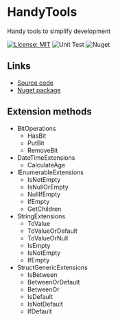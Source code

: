# HandyTools
Handy tools to simplify development

[![License: MIT](https://img.shields.io/badge/License-MIT-yellow.svg)](/LICENSE)
![Unit Test](https://github.com/nikodz/HandyTools/workflows/Unit%20Test/badge.svg?branch=master)
![Nuget](https://github.com/nikodz/HandyTools/workflows/Nuget/badge.svg?branch=master)

## Links
- [Source code](https://github.com/nikodz/HandyTools)
- [Nuget package](https://www.nuget.org/packages/HandyTools)

## Extension methods

- BitOperations
  - HasBit
  - PutBit
  - RemoveBit
- DateTimeExtensions
  - CalculateAge
- IEnumerableExtensions
  - IsNotEmpty
  - IsNullOrEmpty
  - NullIfEmpty
  - IfEmpty
  - GetChildren
- StringExtensions
  - ToValue
  - ToValueOrDefault
  - ToValueOrNull
  - IsEmpty
  - IsNotEmpty
  - IfEmpty
- StructGenericExtensions
  - IsBetween
  - BetweenOrDefault
  - BetweenOr
  - IsDefault
  - IsNotDefault
  - IfDefault
